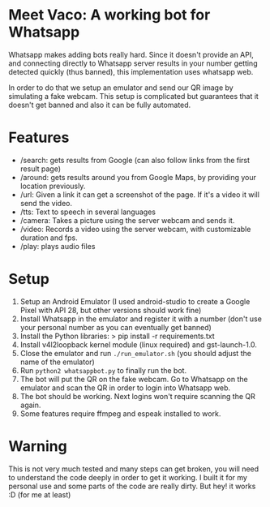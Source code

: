 # Meet Vaco: A working bot for Whatsapp
Whatsapp makes adding bots really hard. Since it doesn't provide an API, and
connecting directly to Whatsapp server results in your number getting
detected quickly (thus banned), this implementation uses whatsapp web.

In order to do that we setup an emulator and send our QR image by
simulating a fake webcam. This setup is complicated but guarantees
that it doesn't get banned and also it can be fully automated.

# Features

- /search: gets results from Google (can also follow links from the first result page)
- /around: gets results around you from Google Maps, by providing your location previously.
- /url: Given a link it can get a screenshot of the page. If it's a video it will send the video.
- /tts: Text to speech in several languages
- /camera: Takes a picture using the server webcam and sends it.
- /video: Records a video using the server webcam, with customizable duration and fps.
- /play: plays audio files

# Setup
1. Setup an Android Emulator (I used android-studio to create a Google Pixel with API 28, but other versions should work fine)
2. Install Whatsapp in the emulator and register it with a number (don't use your personal number as you can eventually get banned)
3. Install the Python libraries:
        > pip install -r requirements.txt
4. Install v4l2loopback kernel module (linux required) and gst-launch-1.0.
5. Close the emulator and run `./run_emulator.sh` (you should adjust the name of the emulator)
6. Run `python2 whatsappbot.py` to finally run the bot.
7. The bot will put the QR on the fake webcam. Go to Whatsapp on the emulator and scan the QR in order to login into Whatsapp web.
8. The bot should be working. Next logins won't require scanning the QR again.
9. Some features require ffmpeg and espeak installed to work.

# Warning
This is not very much tested and many steps can get broken,
you will need to understand the code deeply in order to get it working.
I built it for my personal use and some parts of the code are really dirty.
But hey! it works :D (for me at least)
